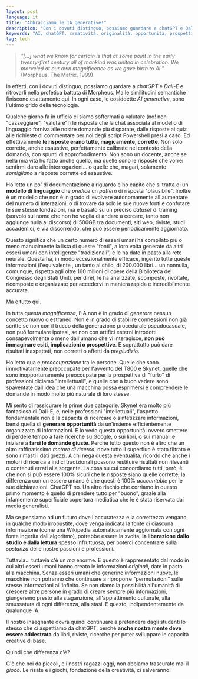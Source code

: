 ```yaml
---
layout: post
language: it
title: "Abbracciamo le IA generative!"
description: "Con i dovuti distinguo, possiamo guardare a chatGPT e Dall-E, e ritrovarli nella profetica battuta di Morpheus..."
keywords: "AI, chatGPT, creatività, originalità, opportunità, prospettiva"
tag: tech
---
```


> *"[...] what we know for certain is that at some point in the early twenty-first century all of mankind was united in celebration. We marveled at our own magnificence as we gave birth to AI."* (Morpheus, The Matrix, 1999)

In effetti, con i dovuti distinguo, possiamo guardare a *chatGPT* e *Dall-E* e ritrovarli nella profetica battuta di Morpheus. Ma le similitudini semantiche finiscono esattamente qui. In ogni caso, le cosiddette *AI generative*, sono l'ultimo grido della tecnologia.

Qualche giorno fa in ufficio ci siamo soffermati a valutare (no! non "cazzeggiare", "valutare"!) le risposte che la chat associata al modello di linguaggio forniva alle nostre domande più disparate, dalle risposte ai quiz alle richieste di commentare per noi degli script Powershell presi a caso. Ed effettivamente **le risposte erano tutte, magicamente, corrette**. Non solo corrette, anche esaustive, perfettamente calibrate nel contesto della domanda, con spunti di approfondimento. Non sono un docente, anche se nella mia vita ho fatto anche quello, ma quelle sono le risposte che vorrei sentirmi dare alle interrogazioni... o quelle che, magari, solamente *somigliano* a risposte corrette ed esaustive.

Ho letto un po' di documentazione a riguardo e ho capito che si tratta di un **modello di linguaggio** che *predice* un *pattern* di risposta "plausibile". Inoltre è un modello che non è in grado di evolvere autonomamente all'aumentare del numero di interazioni, o di trovare da solo le sue nuove fonti e confutare le sue stesse fondazioni, ma è basato su un preciso *dataset* di training (sorvolo sul nome che non ho voglia di andare a cercare, tanto non aggiunge nulla al discorso) di 500GB tra documenti, siti web, riviste, studi accademici, e via discorrendo, che può essere periodicamente aggiornato.

Questo significa che un certo numero di esseri umani ha compilato più o meno manualmente la lista di queste "fonti", a loro volta generate da altri esseri umani con intelligenze "tradizionali", e le ha date in pasto alla rete neurale. Questa ha, in modo eccezionalmente efficace, ingerito tutte queste informazioni (l'equivalente , un tanto al chilo, di 200.000 libri... un nonnulla, comunque, rispetto agli oltre 160 milioni di opere della Biblioteca del Congresso degli Stati Uniti, per dire), le ha analizzate, scomposte, rivoltate, ricomposte e organizzate per accedervi in maniera rapida e incredibilmente accurata.

Ma è tutto qui.

In tutta questa *magnificenza*, l'IA non è in grado di *generare* nessun concetto nuovo o estraneo. Non è in grado di stabilire connessioni non già scritte se non con il trucco della generazione procedurale pseudocasuale, non può formulare ipotesi, se non con artifici esterni introdotti consapevolmente o meno dall'umano che vi interagisce, **non può immaginare esiti, implicazioni o prospettive**. E soprattutto può dare risultati inaspettati, non corretti o affetti da *pregiudizio*.

Ho letto qua e *preoccupazione* tra le persone. Quelle che sono immotivatamente preoccupate per l'avvento del T800 e Skynet, quelle che sono inopportunamente preoccupate per la prospettiva di "furto" di professioni diciamo "intellettuali", e quelle che a buon vedere sono spaventate dall'idea che una macchina possa esprimersi e comprendere le domande in modo molto più naturale di loro stesse.

Mi sento di rassicurare le prime due categorie. Skynet era molto più fantasiosa di Dall-E, e, nelle professioni "intellettuali", l'aspetto fondamentale non è la capacità di ricercare o sintetizzare informazioni, bensì quella di **generare opportunità** da un'insieme efficientemente organizzato di informazioni. E io vedo questa opportunità: ovvero smettere di perdere tempo a fare ricerche su Google, o sui libri, o sui manuali e iniziare a **farsi le domande giuste**. Perché tutto questo non è altro che un altro raffinatissimo *motore di ricerca*, dove tutto il superfluo è stato filtrato e sono rimasti i dati grezzi. A chi nega questa eventualità, ricordo che anche i motori di ricerca a indici tradizionali possono restituire risultati non rilevanti o contenuti errati alla sorgente. La cosa su cui concordiamo tutti, però, è che non si può essere 100% sicuri che le risposte siano quelle corrette; la differenza con un essere umano è che questi è 100% *accountable* per le sue dichiarazioni. ChatGPT no. Un altro rischio che corriamo in questo primo momento è quello di prendere tutto per "buono", grazie alla infamemente superficiale copertura mediatica che le è stata riservata dai media generalisti.

Ma se pensiamo ad un futuro dove l'accuratezza e la correttezza vengano in qualche modo irrobustite, dove venga indicata la fonte di ciascuna informazione (come una Wikipedia automaticamente aggiornata con ogni fonte ingerita dall'algoritmo), potrebbe essere la svolta, **la liberazione dallo studio e dalla lettura** spesso infruttuosa, per poterci concentrare sulla *sostanza* delle nostre passioni e professioni.

Tuttavia... tuttavia c'è un *ma* enorme. E questo è rappresentato dal modo in cui altri esseri umani hanno creato le informazioni *originali*, date in pasto alla macchina. Senza esseri umani che generino informazioni nuove, le macchine non potranno che continuare a riproporre "permutazioni" sulle stesse informazioni all'infinito. Se non diamo la possibilità all'umanità di crescere altre persone in grado di creare sempre più informazioni, giungeremo presto alla staganzione, all'appiattimento culturale, alla smussatura di ogni differenza, alla stasi. E questo, indipendentemente da qualunque IA.

Il nostro insegnante dovrà quindi continuare a pretendere dagli studenti lo stesso che ci aspettiamo da chatGPT, perché **anche nostra mente deve essere addestrata** da libri, riviste, ricerche per poter sviluppare le capacità creative di base.

Quindi che differenza c'è?

C'è che noi da piccoli, e i nostri ragazzi oggi, non abbiamo trascurato mai il *gioco*. Le risate e i giochi, fondazione della creatività, ci salveranno!
